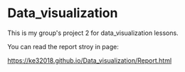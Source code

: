 # Data_visualization

This is my group's project 2 for data_visualization lessons.

You can read the report stroy in page:

https://ke32018.github.io/Data_visualization/Report.html